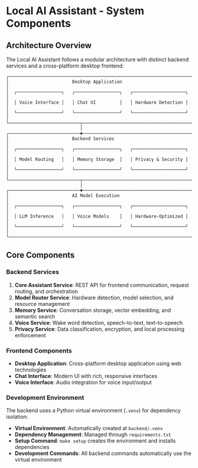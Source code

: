 # Local AI Assistant - System Components

## Architecture Overview

The Local AI Assistant follows a modular architecture with distinct backend services and a cross-platform desktop frontend:

```
┌─────────────────────────────────────────────────────────────────────┐
│                        Desktop Application                          │
│  ┌─────────────────┐   ┌─────────────────┐   ┌────────────────────┐ │
│  │ Voice Interface │   │ Chat UI         │   │ Hardware Detection │ │
│  └─────────────────┘   └─────────────────┘   └────────────────────┘ │
└───────────────────────────┬─────────────────────────────────────────┘
                            │
┌───────────────────────────▼─────────────────────────────────────────┐
│                        Backend Services                             │
│  ┌─────────────────┐   ┌─────────────────┐   ┌────────────────────┐ │
│  │ Model Routing   │   │ Memory Storage  │   │ Privacy & Security │ │
│  └─────────────────┘   └─────────────────┘   └────────────────────┘ │
└───────────────────────────┬─────────────────────────────────────────┘
                            │
┌───────────────────────────▼─────────────────────────────────────────┐
│                        AI Model Execution                           │
│  ┌─────────────────┐   ┌─────────────────┐   ┌────────────────────┐ │
│  │ LLM Inference   │   │ Voice Models    │   │ Hardware-Optimized │ │
│  └─────────────────┘   └─────────────────┘   └────────────────────┘ │
└─────────────────────────────────────────────────────────────────────┘
```

## Core Components

### Backend Services

1. **Core Assistant Service**: REST API for frontend communication, request routing, and orchestration
2. **Model Router Service**: Hardware detection, model selection, and resource management
3. **Memory Service**: Conversation storage, vector embedding, and semantic search
4. **Voice Service**: Wake word detection, speech-to-text, text-to-speech
5. **Privacy Service**: Data classification, encryption, and local processing enforcement

### Frontend Components

- **Desktop Application**: Cross-platform desktop application using web technologies
- **Chat Interface**: Modern UI with rich, responsive interfaces
- **Voice Interface**: Audio integration for voice input/output

### Development Environment

The backend uses a Python virtual environment (`.venv`) for dependency isolation:

- **Virtual Environment**: Automatically created at `backend/.venv`
- **Dependency Management**: Managed through `requirements.txt`
- **Setup Command**: `make setup` creates the environment and installs dependencies
- **Development Commands**: All backend commands automatically use the virtual environment
